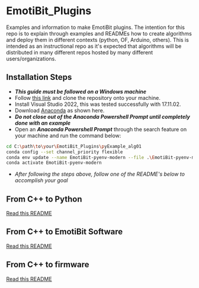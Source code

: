 # EmotiBit_Plugins
Examples and information to make EmotiBit plugins. The intention for this repo is to explain through examples and READMEs how to create algorithms and deploy them in different contexts (python, OF, Arduino, others). This is intended as an instructional repo as it's expected that algorithms will be distributed in many different repos hosted by many different users/organizations.

## Installation Steps
* ***This guide must be followed on a Windows machine***
* Follow [this link](https://github.com/EmotiBit/EmotiBit_Plugins) and clone the repository onto your machine.
* Install Visual Studio 2022, this was tested successfully with 17.11.02.
* Download [Anaconda](https://www.anaconda.com/download/) as shown here.
* ***Do not close out of the Anaconda Powershell Prompt until completely done with an example***
* Open an ***Anaconda Powershell Prompt*** through the search feature on your machine and run the command below:
```bash
cd C:\path\to\your\EmotiBit_Plugins\pyExample_alg01
conda config --set channel_priority flexible
conda env update --name EmotiBit-pyenv-modern --file .\EmotiBit-pyenv-modern.yml
conda activate EmotiBit-pyenv-modern
```
  * *After following the steps above, follow one of the README's below to accomplish your goal*

## From C++ to Python

[Read this README](README_py.md)

## From C++ to EmotiBit Software

[Read this README](README_of.md)

## From C++ to firmware

[Read this README](README_ard.md)
